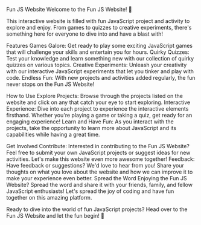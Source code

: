 Fun JS Website
Welcome to the Fun JS Website! 🎉

This interactive website is filled with fun JavaScript project and activity to explore and enjoy. From games to quizzes to creative experiments, there's something here for everyone to dive into and have a blast with!

Features
Games Galore: Get ready to play some exciting JavaScript games that will challenge your skills and entertain you for hours.
Quirky Quizzes: Test your knowledge and learn something new with our collection of quirky quizzes on various topics.
Creative Experiments: Unleash your creativity with our interactive JavaScript experiments that let you tinker and play with code.
Endless Fun: With new projects and activities added regularly, the fun never stops on the Fun JS Website!

How to Use
Explore Projects: Browse through the projects listed on the website and click on any that catch your eye to start exploring.
Interactive Experience: Dive into each project to experience the interactive elements firsthand. Whether you're playing a game or taking a quiz, get ready for an engaging experience!
Learn and Have Fun: As you interact with the projects, take the opportunity to learn more about JavaScript and its capabilities while having a great time.

Get Involved
Contribute: Interested in contributing to the Fun JS Website? Feel free to submit your own JavaScript projects or suggest ideas for new activities. Let's make this website even more awesome together!
Feedback: Have feedback or suggestions? We'd love to hear from you! Share your thoughts on what you love about the website and how we can improve it to make your experience even better.
Spread the Word
Enjoying the Fun JS Website? Spread the word and share it with your friends, family, and fellow JavaScript enthusiasts! Let's spread the joy of coding and have fun together on this amazing platform.

Ready to dive into the world of fun JavaScript projects? Head over to the Fun JS Website and let the fun begin! 🚀





